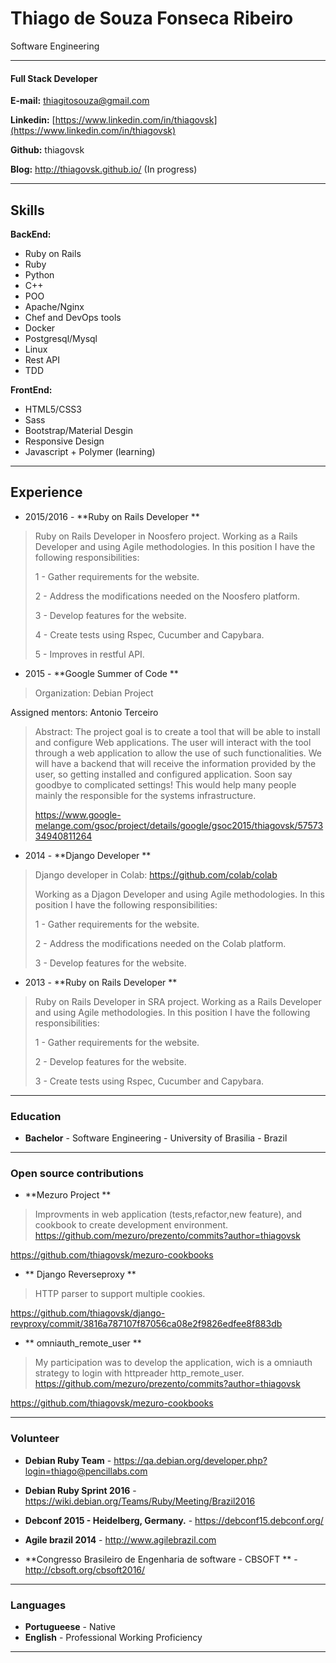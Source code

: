 # Thiago de Souza Fonseca Ribeiro
Software Engineering

---
#### Full Stack Developer
**E-mail:** thiagitosouza@gmail.com

**Linkedin:** [https://www.linkedin.com/in/thiagovsk](https://www.linkedin.com/in/thiagovsk)

**Github:** thiagovsk

**Blog:** http://thiagovsk.github.io/ (In progress)

---

## Skills

**BackEnd:**
* Ruby on Rails
* Ruby
* Python
* C++
* POO
* Apache/Nginx
* Chef and DevOps tools
* Docker
* Postgresql/Mysql
* Linux
* Rest API
* TDD

**FrontEnd:**
* HTML5/CSS3
* Sass
* Bootstrap/Material Desgin
* Responsive Design
* Javascript + Polymer (learning)

---

## Experience

* 2015/2016 - **Ruby on Rails Developer **
> Ruby on Rails Developer in Noosfero project.
> Working as a Rails Developer and using Agile methodologies. In this position I have the following responsibilities:
>
> 1 - Gather requirements for the website.
>
> 2 - Address the modifications needed on the Noosfero platform.
>
> 3 - Develop features for the website.
>
> 4 - Create tests using Rspec, Cucumber and Capybara.
>
> 5 - Improves in restful API.

* 2015 - **Google Summer of Code **
>Organization: Debian Project
>
Assigned mentors: Antonio Terceiro
>
> Abstract: The project goal is to create a tool that will be able to install and configure Web applications. The user will interact with the tool through a web application to allow the use of such functionalities. We will have a backend that will receive the information provided by the user, so getting installed and configured application. Soon say goodbye to complicated settings! This would help many people mainly the responsible for the systems infrastructure.
>
>https://www.google-melange.com/gsoc/project/details/google/gsoc2015/thiagovsk/5757334940811264

* 2014 - **Django Developer **
>Django developer in Colab: https://github.com/colab/colab
>
>Working as a Djagon Developer and using Agile methodologies. In this position I have the following responsibilities:
>
>1 - Gather requirements for the website.
>
>2 - Address the modifications needed on the Colab platform.
>
>3 - Develop features for the website.



* 2013 - **Ruby on Rails Developer **
> Ruby on Rails Developer in SRA project.
> Working as a Rails Developer and using Agile methodologies. In this position I have the following responsibilities:
>
> 1 - Gather requirements for the website.
>
> 2 - Develop features for the website.
>
> 3 - Create tests using Rspec, Cucumber and Capybara.

---

### Education

* **Bachelor** -  Software Engineering - University of Brasilia - Brazil

---

### Open source contributions

* **Mezuro Project **
>Improvments in web application (tests,refactor,new feature), and cookbook to create development environment.
>  https://github.com/mezuro/prezento/commits?author=thiagovsk
>
https://github.com/thiagovsk/mezuro-cookbooks

* ** Django Reverseproxy **
>HTTP parser to support multiple cookies.
>
https://github.com/thiagovsk/django-revproxy/commit/3816a787107f87056ca08e2f9826edfee8f883db
>

* ** omniauth_remote_user **
> My participation was to develop the application, wich is a omniauth strategy to
login with httpreader http_remote_user. 
>  https://github.com/mezuro/prezento/commits?author=thiagovsk
>
https://github.com/thiagovsk/mezuro-cookbooks

---

### Volunteer

* **Debian Ruby Team** - https://qa.debian.org/developer.php?login=thiago@pencillabs.com

* **Debian Ruby Sprint 2016** - https://wiki.debian.org/Teams/Ruby/Meeting/Brazil2016

* **Debconf 2015 - Heidelberg, Germany.** - https://debconf15.debconf.org/   

* **Agile brazil 2014** - http://www.agilebrazil.com

* **Congresso Brasileiro de Engenharia de software - CBSOFT ** - http://cbsoft.org/cbsoft2016/

---

### Languages

* **Portugueese** - Native
* **English** - Professional Working Proficiency

---
